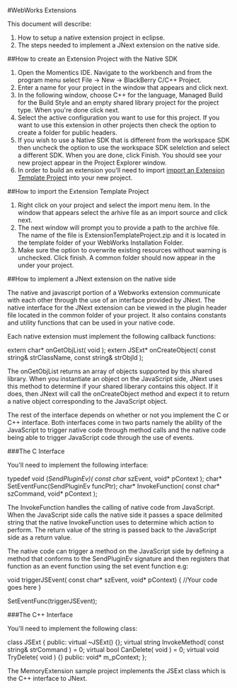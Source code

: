 #WebWorks Extensions

This document will describe:
1. How to setup a native extension project in eclipse.
2. The steps needed to implement a JNext extension on the native side.

##How to create an Extension Project with the Native SDK

1. Open the Momentics IDE. Navigate to the workbench and from the program menu select File -> New -> BlackBerry C/C++ Project.
2. Enter a name for your project in the window that appears and click next.
3. In the following window, choose C++ for the language, Managed Build for the Build Style and an empty shared library project for the project type. When you're done click next.
4. Select the active configuration you want to use for this project. If you want to use this extension in other projects then check the option to create a folder for public headers.
5. If you wish to use a Native SDK that is different from the workspace SDK then uncheck the option to use the workspace SDK selelction and select a different SDK. When you are done, click Finish. You should see your new project appear in the Project Explorer window.
6. In order to build an extension you'll need to import [import an Extension Template Project](#import) into your new project. 

##<a name="import">How to import the Extension Template Project</a>
1. Right click on your project and select the import menu item. In the window that appears select the arhive file as an import source and click next.
2. The next window will prompt you to provide a path to the archive file. The name of the file is ExtensionTemplateProject.zip and it is located in the template folder of your WebWorks Installation Folder.
3. Make sure the option to overwrite existing resources without warning is unchecked. Click finish. A common folder should now appear in the under your project.

##How to implement a JNext extension on the native side

The native and javascript portion of a Webworks extension communicate with each other through the use of an interface provided by JNext. The native interface for the JNext extension can be viewed in the plugin header file located in the common folder of your project. It also contains constants and utility functions that can be used in your native code.

Each native extension must implement the following callback functions:

extern char* onGetObjList( void );
extern JSExt* onCreateObject( const string& strClassName, const string& strObjId );

The onGetObjList returns an array of objects supported by this shared library. When you instantiate an object on the JavaScript side, JNext uses this method to determine if your shared liberary contains this object. If it does, then JNext will call the onCreateObject method and expect it to return a native object corresponding to the JavaScript object.

The rest of the interface depends on whether or not you implement the C or C++ interface. Both interfaces come in two parts namely the ability of the JavaScript to trigger native code through method calls and the native code being able to trigger JavaScript code through the use of events.

###The C Interface

You'll need to implement the following interface:

typedef void (*SendPluginEv)( const char* szEvent, void* pContext );
char* SetEventFunc(SendPluginEv funcPtr);
char* InvokeFunction( const char* szCommand, void* pContext );

The InvokeFunction handles the calling of native code from JavaScript. When the JavaScript side calls the native side it passes a space delimited string that the native InvokeFunction uses to determine which action to perform. The return value of the string is passed back to the JavaScript side as a return value.

The native code can trigger a method on the JavaScript side by defining a method that conforms to the SendPluginEv signature and then registers that function as an event function using the set event function e.g:


void triggerJSEvent( const char* szEvent, void* pContext) {
    //Your code goes here 
}

SetEventFunc(triggerJSEvent);

###The C++ Interface

You'll need to implement the following class:

class JSExt
{
public:
    virtual ~JSExt() {};
    virtual string InvokeMethod( const string& strCommand ) = 0;
    virtual bool CanDelete( void ) = 0;
    virtual void TryDelete( void ) {}
public:
    void* m_pContext;
};

The MemoryExtension sample project implements the JSExt class which is the C++ interface to JNext.

